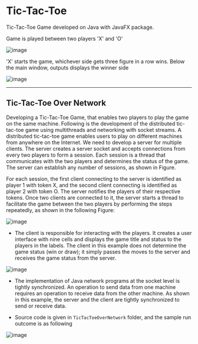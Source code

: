 # Tic-Tac-Toe
Tic-Tac-Toe Game developed on Java with JavaFX package.

Game is played between two players 'X' and 'O'

![image](https://user-images.githubusercontent.com/24220136/230802954-b721df7b-ff41-4857-8254-d0cf720e3b5d.png)

'X' starts the game, whichever side gets three figure in a row wins. Below the main window, outputs displays the winner side

![image](https://user-images.githubusercontent.com/24220136/230802982-7dff198b-7517-4411-881f-f8267fd78a12.png)

------------------

## Tic-Tac-Toe Over Network

Developing a Tic-Tac-Toe Game, that enables two players to play the game on the same machine. Following is the development of the distributed tic-tac-toe game using multithreads and networking with socket streams. A distributed tic-tac-toe game enables users to play on different machines from anywhere on the Internet. We need to develop a server for multiple clients. The server creates a server socket and accepts connections from every two players to form a session. Each session is a thread that
communicates with the two players and determines the status of the game. The server can establish any number of sessions, as shown in Figure. 

For each session, the first client connecting to the server is identified as player 1 with token X, and the second client connecting is identified as player 2 with token O. The server notifies the players of their respective tokens. Once two clients are connected to it, the server starts a thread to facilitate the game between the two players by performing the steps repeatedly, as shown in the following Figure:

![image](https://github.com/af4092/Tic-Tac-Toe/assets/24220136/b3c2c808-a3aa-4b39-b1de-086b6fb012e1)

- The client is responsible for interacting with the players. It creates a user interface with nine cells and displays the game title and status to the players in the labels. The client in this example does not determine the game status (win or draw); it simply passes the moves to the server and receives the game status from the server. 

![image](https://github.com/af4092/Tic-Tac-Toe/assets/24220136/f67f4d0a-71d6-41ca-8591-6ed0814b30f9)

- The implementation of Java network programs at the socket level is tightly synchronized. An operation to send data from one machine requires an operation to receive data from the other machine. As shown in this example, the server and the client are tightly synchronized to send or receive data.

- Source code is given in `TicTacToeOverNetwork` folder, and the sample run outcome is as following 

![image](https://github.com/af4092/Tic-Tac-Toe/assets/24220136/0441ff2e-c0bd-4685-ac00-dd570e871959)

